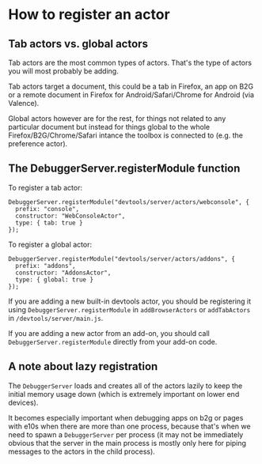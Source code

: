 # How to register an actor

## Tab actors vs. global actors

Tab actors are the most common types of actors. That's the type of actors you will most probably be adding.

Tab actors target a document, this could be a tab in Firefox, an app on B2G or a remote document in Firefox for Android/Safari/Chrome for Android (via Valence).

Global actors however are for the rest, for things not related to any particular document but instead for things global to the whole Firefox/B2G/Chrome/Safari intance the toolbox is connected to (e.g. the preference actor).

## The DebuggerServer.registerModule function

To register a tab actor:

```
DebuggerServer.registerModule("devtools/server/actors/webconsole", {
  prefix: "console",
  constructor: "WebConsoleActor",
  type: { tab: true }
});
```

To register a global actor:

```
DebuggerServer.registerModule("devtools/server/actors/addons", {
  prefix: "addons",
  constructor: "AddonsActor",
  type: { global: true }
});
```

If you are adding a new built-in devtools actor, you should be registering it using `DebuggerServer.registerModule` in `addBrowserActors` or `addTabActors` in `/devtools/server/main.js`.

If you are adding a new actor from an add-on, you should call `DebuggerServer.registerModule` directly from your add-on code.

## A note about lazy registration

The `DebuggerServer` loads and creates all of the actors lazily to keep the initial memory usage down (which is extremely important on lower end devices).

It becomes especially important when debugging apps on b2g or pages with e10s when there are more than one process, because that's when we need to spawn a `DebuggerServer` per process (it may not be immediately obvious that the server in the main process is mostly only here for piping messages to the actors in the child process).
